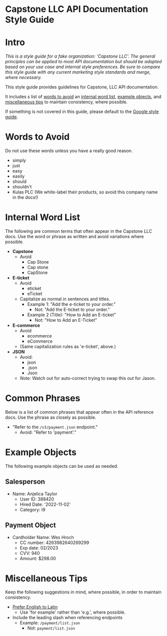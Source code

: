# Capstone LLC API Documentation Style Guide

# Intro 
*This is a style guide for a fake organization: 'Capstone LLC'.
The general principles can be applied to most API documentation but should be adapted based on your use case and internal style preferences.
Be sure to compare this style guide with any current marketing style standards and merge, where necessary.*

This style guide provides guidelines for Capstone, LLC API documentation.

It includes s list of [words to avoid](#words-to-avoid)
an [internal word list](#internal-word-list),
[example objects](#example-objects),
and [miscellaneous tips](#miscellaneous-tips) to maintain consistency, where possible.

If something is not covered in this guide,
please default to the [Google style guide](https://developers.google.com/style).

[//]: # (&#40;please default to the [Microsoft style guide]&#40;https://docs.microsoft.com/en-us/style-guide/welcome/&#41;&#41;)

# Words to Avoid
Do not use these words unless you have a really good reason.

- simply
- just
- easy
- easily
- should
- shouldn't
- Kulas PLC (We white-label their products, so avoid this company name in the docs!)

# Internal Word List

The following are common terms that often appear in the Capstone LLC docs.
Use the word or phrase as written and avoid variations where possible.

- **Capstone**
  - Avoid
    - Cap Stone
    - Cap stone
    - CapStone
- **E-ticket**
  - Avoid
    - eticket
    - eTicket
  - Capitalize as normal in sentences and titles.
    - Example 1: "Add the e-ticket to your order."
      - Not: "Add the E-ticket to your order."
    - Example 2 (Title): "How to Add an E-ticket"
      - Not: "How to Add an E-Ticket"
- **E-commerce**
  - Avoid
    - ecommerce
    - eCommerce
  - (Same capitalization rules as 'e-ticket', above.)
- **JSON**
  - Avoid: 
    - json
    - .json
    - Json
  - *Note:* Watch out for auto-correct trying to swap this out for Jason. 

# Common Phrases
Below is a list of common phrases that appear often in the API reference docs.
Use the phrase as closely as possible.

- "Refer to the `/v3/payment.json` endpoint."
  - Avoid: "Refer to 'payment'."

# Example Objects

The following example objects can be used as needed.

## Salesperson
- Name: Anjelica Taylor
  - User ID: 388420
  - Hired Date: '2022-11-02'
  - Category: I9

## Payment Object
- Cardholder Name: Wes Hroch
  - CC number: 4263982640269299
  - Exp date: 02/2023
  - CVV: 940
  - Amount: $298.00

# Miscellaneous Tips

Keep the following suggestions in mind, where possible, in order to maintain consistency.

- [Prefer English to Latin](https://developers.google.com/style/abbreviations?hl=en#dont-use)
  - Use 'for example' rather than 'e.g.', where possible.
- Include the leading slash when referencing endpoints
  - Example: `/payment/list.json`
    - Not: `payment/list.json`
